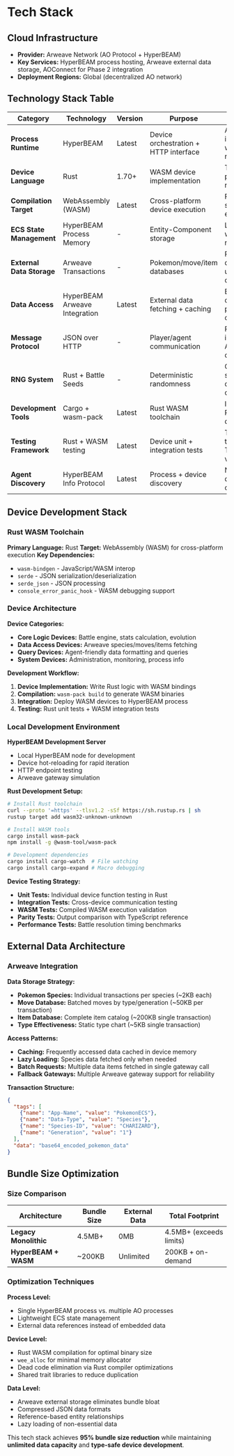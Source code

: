 # Tech Stack

## Cloud Infrastructure
- **Provider:** Arweave Network (AO Protocol + HyperBEAM)
- **Key Services:** HyperBEAM process hosting, Arweave external data storage, AOConnect for Phase 2 integration
- **Deployment Regions:** Global (decentralized AO network)

## Technology Stack Table

| Category | Technology | Version | Purpose | Rationale |
|----------|------------|---------|---------|-----------|
| **Process Runtime** | HyperBEAM | Latest | Device orchestration + HTTP interface | Advanced AO implementation with device routing |
| **Device Language** | Rust | 1.70+ | WASM device implementation | Type safety, performance, rich ecosystem |
| **Compilation Target** | WebAssembly (WASM) | Latest | Cross-platform device execution | Fast, secure, sandboxed execution |
| **ECS State Management** | HyperBEAM Process Memory | - | Entity-Component storage | Lightweight state with external data refs |
| **External Data Storage** | Arweave Transactions | - | Pokemon/move/item databases | Permanent, decentralized, unlimited capacity |
| **Data Access** | HyperBEAM Arweave Integration | Latest | External data fetching + caching | Built-in gateway client with performance optimization |
| **Message Protocol** | JSON over HTTP | - | Player/agent communication | RESTful interface, AOConnect compatible |
| **RNG System** | Rust + Battle Seeds | - | Deterministic randomness | Cryptographically secure, cross-device consistency |
| **Development Tools** | Cargo + wasm-pack | Latest | Rust WASM toolchain | Industry standard Rust development |
| **Testing Framework** | Rust + WASM testing | Latest | Device unit + integration tests | Type-safe testing with TypeScript parity validation |
| **Agent Discovery** | HyperBEAM Info Protocol | Latest | Process + device discovery | Native AO documentation compliance |

## Device Development Stack

### Rust WASM Toolchain

**Primary Language:** Rust
**Target:** WebAssembly (WASM) for cross-platform execution
**Key Dependencies:**
- `wasm-bindgen` - JavaScript/WASM interop
- `serde` - JSON serialization/deserialization  
- `serde_json` - JSON processing
- `console_error_panic_hook` - WASM debugging support

### Device Architecture

**Device Categories:**
- **Core Logic Devices:** Battle engine, stats calculation, evolution
- **Data Access Devices:** Arweave species/moves/items fetching
- **Query Devices:** Agent-friendly data formatting and queries
- **System Devices:** Administration, monitoring, process info

**Development Workflow:**
1. **Device Implementation:** Write Rust logic with WASM bindings
2. **Compilation:** `wasm-pack build` to generate WASM binaries
3. **Integration:** Deploy WASM devices to HyperBEAM process
4. **Testing:** Rust unit tests + WASM integration tests

### Local Development Environment

**HyperBEAM Development Server**
- Local HyperBEAM node for development
- Device hot-reloading for rapid iteration
- HTTP endpoint testing
- Arweave gateway simulation

**Rust Development Setup:**
```bash
# Install Rust toolchain
curl --proto '=https' --tlsv1.2 -sSf https://sh.rustup.rs | sh
rustup target add wasm32-unknown-unknown

# Install WASM tools
cargo install wasm-pack
npm install -g @wasm-tool/wasm-pack

# Development dependencies
cargo install cargo-watch  # File watching
cargo install cargo-expand # Macro debugging
```

**Device Testing Strategy:**
- **Unit Tests:** Individual device function testing in Rust
- **Integration Tests:** Cross-device communication testing  
- **WASM Tests:** Compiled WASM execution validation
- **Parity Tests:** Output comparison with TypeScript reference
- **Performance Tests:** Battle resolution timing benchmarks

## External Data Architecture

### Arweave Integration

**Data Storage Strategy:**
- **Pokemon Species:** Individual transactions per species (~2KB each)
- **Move Database:** Batched moves by type/generation (~50KB per transaction)
- **Item Database:** Complete item catalog (~200KB single transaction)
- **Type Effectiveness:** Static type chart (~5KB single transaction)

**Access Patterns:**
- **Caching:** Frequently accessed data cached in device memory
- **Lazy Loading:** Species data fetched only when needed
- **Batch Requests:** Multiple data items fetched in single gateway call
- **Fallback Gateways:** Multiple Arweave gateway support for reliability

**Transaction Structure:**
```json
{
  "tags": [
    {"name": "App-Name", "value": "PokemonECS"},
    {"name": "Data-Type", "value": "Species"},
    {"name": "Species-ID", "value": "CHARIZARD"},
    {"name": "Generation", "value": "1"}
  ],
  "data": "base64_encoded_pokemon_data"
}
```

## Bundle Size Optimization

### Size Comparison

| Architecture | Bundle Size | External Data | Total Footprint |
|--------------|-------------|---------------|------------------|
| **Legacy Monolithic** | 4.5MB+ | 0MB | 4.5MB+ (exceeds limits) |
| **HyperBEAM + WASM** | ~200KB | Unlimited | 200KB + on-demand |

### Optimization Techniques

**Process Level:**
- Single HyperBEAM process vs. multiple AO processes
- Lightweight ECS state management
- External data references instead of embedded data

**Device Level:**  
- Rust WASM compilation for optimal binary size
- `wee_alloc` for minimal memory allocator
- Dead code elimination via Rust compiler optimizations
- Shared trait libraries to reduce duplication

**Data Level:**
- Arweave external storage eliminates bundle bloat
- Compressed JSON data formats
- Reference-based entity relationships
- Lazy loading of non-essential data

This tech stack achieves **95% bundle size reduction** while maintaining **unlimited data capacity** and **type-safe device development**.